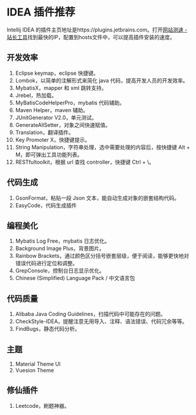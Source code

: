 # IDEA 插件推荐


Intellij IDEA 的插件主页地址是https://plugins.jetbrains.com。打开[网站测速 - 站长工具](https://tool.chinaz.com/speedtest/plugins.jetbrains.com)找到最快的IP，配置到hosts文件中，可以提高插件安装的速度。

## 开发效率

1. Eclipse keymap，eclipse 快捷键。
2. Lombok，以简单的注解形式来简化 java 代码，提高开发人员的开发效率。
3. MybatisX，mapper 和 xml 跳转支持。
4. Jrebel，热加载。
5. MyBatisCodeHelperPro，mybatis 代码辅助。
6. Maven Helper，maven 辅助。
7. JUnitGenerator V2.​0，单元测试。
8. GenerateAllSetter，对象之间快速赋值。
9. Translation，翻译插件。
10. Key Promoter X，快捷键提示。
11. String Manipulation，字符串处理，选中需要处理的内容后，按快捷键 Alt + M，即可弹出工具功能列表。
12. RESTfultoolkit，根据 url 查找 controller，快捷键 Ctrl + \。

## 代码生成

1. GsonFormat，粘贴一段 Json 文本，能自动生成对象的嵌套结构代码。
2. EasyCode，代码生成插件

## 编程美化

1. Mybatis Log Free，mybatis 日志优化。
2. Background Image Plus，背景图片。
3. Rainbow Brackets，通过颜色区分括号嵌套层级，便于阅读，能够更快地对错误代码进行定位和调整。
4. GrepConsole，控制台日志显示优化。
5. Chinese ​(Simplified)​ Language Pack / 中文语言包

## 代码质量

1. Alibaba Java Coding Guidelines，扫描代码中可能存在的问题。
2. CheckStyle-IDEA，提醒注意无用导入、注释、语法错误、代码冗余等等。
3. FindBugs，静态代码分析。

## 主题

1. Material Theme UI
2. Vuesion Theme

## 修仙插件

1. Leetcode，刷题神器。

